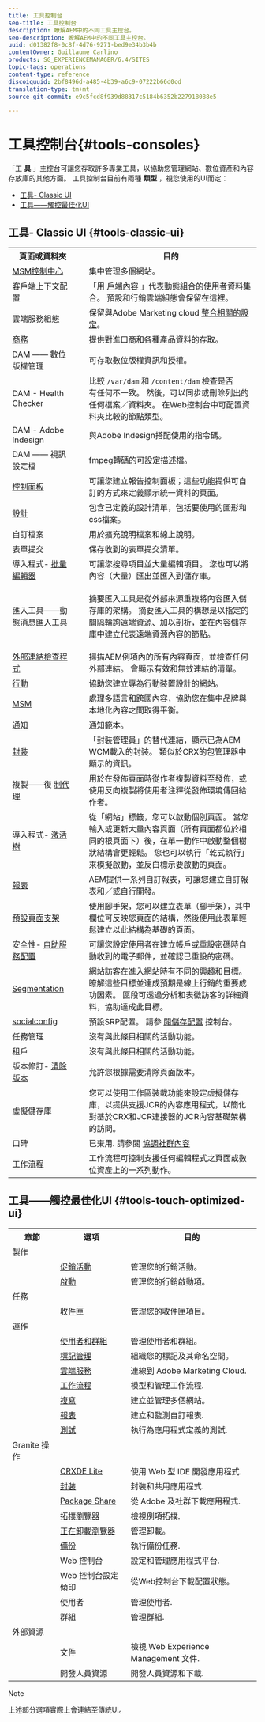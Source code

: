 ```yaml
---
title: 工具控制台
seo-title: 工具控制台
description: 瞭解AEM中的不同工具主控台。
seo-description: 瞭解AEM中的不同工具主控台。
uuid: d01382f8-0c8f-4d76-9271-bed9e34b3b4b
contentOwner: Guillaume Carlino
products: SG_EXPERIENCEMANAGER/6.4/SITES
topic-tags: operations
content-type: reference
discoiquuid: 2bf8496d-a485-4b39-a6c9-07222b66d0cd
translation-type: tm+mt
source-git-commit: e9c5fcd8f939d88317c5184b6352b227918088e5

---
```



# 工具控制台{#tools-consoles}

「工 **具** 」主控台可讓您存取許多專業工具，以協助您管理網站、數位資產和內容存放庫的其他方面。 工具控制台目前有兩種 **類型** ，視您使用的UI而定：

* [工具- Classic UI](#tools-classic-ui)
* [工具——觸控最佳化UI](#tools-touch-optimized-ui)

## 工具- Classic UI {#tools-classic-ui}

<table> 
 <tbody> 
  <tr> 
   <th>頁面或資料夾</th> 
   <th> </th> 
   <th>目的</th> 
  </tr> 
  <tr> 
   <td><a href="/help/sites-administering/msm.md">MSM控制中心</a></td> 
   <td> </td> 
   <td>集中管理多個網站。</td> 
  </tr> 
  <tr> 
   <td>客戶端上下文配置<br /> </td> 
   <td> </td> 
   <td>「用 <a href="/help/sites-developing/client-context.md">戶端內容</a> 」代表動態組合的使用者資料集合。 預設和行銷雲端組態會保留在這裡。<br /> </td> 
  </tr> 
  <tr> 
   <td>雲端服務組態<br /> </td> 
   <td> </td> 
   <td>保留與Adobe Marketing cloud <a href="/help/sites-administering/marketing-cloud.md">整合相關的設定</a>。</td> 
  </tr> 
  <tr> 
   <td><a href="/help/sites-administering/ecommerce.md">商務</a></td> 
   <td> </td> 
   <td>提供對進口商和各種產品資料的存取。</td> 
  </tr> 
  <tr> 
   <td>DAM —— 數位版權管理<br /> </td> 
   <td> </td> 
   <td>可存取數位版權資訊和授權。</td> 
  </tr> 
  <tr> 
   <td>DAM - Health Checker<br /> </td> 
   <td> </td> 
   <td>比較 <code>/var/dam</code> 和 <code>/content/dam</code> 檢查是否<br /> 有任何不一致。 然後，可以同步或刪除列出的任何檔案／資料夾。 在Web控制台中可配置資料夾比較的節點類型。</td> 
  </tr> 
  <tr> 
   <td>DAM - Adobe Indesign<br /> </td> 
   <td> </td> 
   <td>與Adobe Indesign搭配使用的指令碼。</td> 
  </tr> 
  <tr> 
   <td>DAM —— 視訊設定檔<br /> </td> 
   <td> </td> 
   <td>fmpeg轉碼的可設定描述檔。</td> 
  </tr> 
  <tr> 
   <td><a href="/help/sites-administering/dashboards.md">控制面板</a></td> 
   <td> </td> 
   <td>可讓您建立報告控制面板；這些功能提供可自訂的方式來定義顯示統一資料的頁面。</td> 
  </tr> 
  <tr> 
   <td><a href="/help/sites-developing/designer.md">設計</a></td> 
   <td> </td> 
   <td>包含已定義的設計清單，包括要使用的圖形和css檔案。</td> 
  </tr> 
  <tr> 
   <td>自訂檔案</td> 
   <td> </td> 
   <td>用於擴充說明檔案和線上說明。</td> 
  </tr> 
  <tr> 
   <td>表單提交</td> 
   <td> </td> 
   <td>保存收到的表單提交清單。</td> 
  </tr> 
  <tr> 
   <td>導入程式- <a href="/help/sites-administering/bulk-editor.md">批量編輯器</a></td> 
   <td> </td> 
   <td>可讓您搜尋項目並大量編輯項目。 您也可以將內容（大量）匯出並匯入到儲存庫。</td> 
  </tr>
  <tr> 
   <td>匯入工具——動態消息匯入工具</td> 
   <td> </td> 
   <td><p>摘要匯入工具是從外部來源重複將內容匯入儲存庫的架構。 摘要匯入工具的構想是以指定的間隔輪詢遠端資源、加以剖析，並在內容儲存庫中建立代表遠端資源內容的節點。</p> </td> 
  </tr> 
  <tr> 
   <td><a href="/help/sites-administering/external-link-checker.md">外部連結檢查程式</a></td> 
   <td> </td> 
   <td>掃描AEM例項內的所有內容頁面，並檢查任何外部連結。 會顯示有效和無效連結的清單。</td> 
  </tr> 
  <tr> 
   <td><a href="/help/sites-authoring/mobile.md">行動</a></td> 
   <td> </td> 
   <td>協助您建立專為行動裝置設計的網站。</td> 
  </tr> 
  <tr> 
   <td><a href="/help/sites-administering/msm.md">MSM</a></td> 
   <td> </td> 
   <td>處理多語言和跨國內容，協助您在集中品牌與本地化內容之間取得平衡。</td> 
  </tr> 
  <tr> 
   <td><a href="/help/sites-administering/notification.md">通知</a></td> 
   <td> </td> 
   <td>通知範本。</td> 
  </tr> 
  <tr> 
   <td><a href="/help/sites-administering/package-manager.md">封裝</a></td> 
   <td> </td> 
   <td>「封裝管理員」的替代連結，顯示已為AEM WCM載入的封裝。 類似於CRX的包管理器中顯示的資訊。</td> 
  </tr> 
  <tr> 
   <td>複製——復 <a href="/help/sites-deploying/configuring.md#replication-reverse-replication-and-replication-agents">制代理</a></td> 
   <td> </td> 
   <td>用於在發佈頁面時從作者複製資料至發佈，或使用反向複製將使用者注釋從發佈環境傳回給作者。</td> 
  </tr> 
  <tr> 
   <td>導入程式- <a href="/help/sites-authoring/publishing-pages.md#publishing-and-unpublishing-a-tree">激活樹</a></td> 
   <td> </td> 
   <td>從「網站」標籤，您可以啟動個別頁面。 當您輸入或更新大量內容頁面（所有頁面都位於相同的根頁面下）後，在單一動作中啟動整個樹狀結構會更輕鬆。 您也可以執行「乾式執行」來模擬啟動，並反白標示要啟動的頁面。</td> 
  </tr> 
  <tr> 
   <td><a href="/help/sites-administering/reporting.md">報表</a></td> 
   <td> </td> 
   <td>AEM提供一系列自訂報表，可讓您建立自訂報表和／或自行開發。</td> 
  </tr> 
  <tr> 
   <td><a href="/help/sites-authoring/scaffolding.md">預設頁面支架</a></td> 
   <td> </td> 
   <td>使用腳手架，您可以建立表單（腳手架），其中欄位可反映您頁面的結構，然後使用此表單輕鬆建立以此結構為基礎的頁面。</td> 
  </tr> 
  <tr> 
   <td>安全性- <a href="/help/sites-administering/notification.md">自助服務配置 </a> </td> 
   <td> </td> 
   <td>可讓您設定使用者在建立帳戶或重設密碼時自動收到的電子郵件，並確認已重設的密碼。</td> 
  </tr> 
  <tr> 
   <td><a href="/help/sites-administering/campaign-segmentation.md">Segmentation</a></td> 
   <td> </td> 
   <td>網站訪客在進入網站時有不同的興趣和目標。 瞭解這些目標並達成預期是線上行銷的重要成功因素。 區段可透過分析和表徵訪客的詳細資料，協助達成此目標。<br /> </td> 
  </tr> 
  <tr> 
   <td><a href="/help/communities/working-with-srp.md">socialconfig</a></td> 
   <td> </td> 
   <td>預設SRP配置。 請參 <a href="/help/communities/srp-config.md">閱儲存配置</a> 控制台。</td> 
  </tr> 
  <tr> 
   <td>任務管理</td> 
   <td> </td> 
   <td>沒有與此條目相關的活動功能。</td> 
  </tr> 
  <tr> 
   <td>租戶</td> 
   <td> </td> 
   <td>沒有與此條目相關的活動功能。</td> 
  </tr> 
  <tr> 
   <td>版本修訂- <a href="/help/sites-deploying/version-purging.md">清除版本</a></td> 
   <td> </td> 
   <td>允許您根據需要清除頁面版本。</td> 
  </tr> 
  <tr> 
   <td>虛擬儲存庫</td> 
   <td> </td> 
   <td>您可以使用工作區裝載功能來設定虛擬儲存庫，以提供支援JCR的內容應用程式，以簡化對基於CRX和JCR連接器的JCR內容基礎架構的訪問。</td> 
  </tr> 
  <tr> 
   <td>口碑</td> 
   <td> </td> 
   <td>已棄用. 請參閱 <a href="/help/communities/moderate-ugc.md#watchwords">協調社群內容</a></td> 
  </tr> 
  <tr> 
   <td><a href="/help/sites-administering/workflows.md">工作流程</a></td> 
   <td> </td> 
   <td>工作流程可控制支援任何編輯程式之頁面或數位資產上的一系列動作。</td> 
  </tr> 
 </tbody> 
</table>

## 工具——觸控最佳化UI {#tools-touch-optimized-ui}

<table> 
 <tbody> 
  <tr> 
   <th>章節</th> 
   <th>選項</th> 
   <th>目的</th> 
  </tr> 
  <tr> 
   <td>製作</td> 
   <td> </td> 
   <td> </td> 
  </tr> 
  <tr> 
   <td> </td> 
   <td><a href="/help/sites-classic-ui-authoring/classic-personalization-campaigns.md">促銷活動</a></td> 
   <td>管理您的行銷活動。</td> 
  </tr> 
  <tr> 
   <td> </td> 
   <td><a href="/help/sites-authoring/launches.md">啟動</a></td> 
   <td>管理您的行銷啟動項。</td> 
  </tr> 
  <tr> 
   <td>任務</td> 
   <td> </td> 
   <td> </td> 
  </tr> 
  <tr> 
   <td> </td> 
   <td><a href="/help/sites-authoring/task-content.md">收件匣</a></td> 
   <td>管理您的收件匣項目。</td> 
  </tr> 
  <tr> 
   <td>運作</td> 
   <td> </td> 
   <td> </td> 
  </tr> 
  <tr> 
   <td> </td> 
   <td><a href="/help/sites-administering/security.md">使用者和群組</a></td> 
   <td>管理使用者和群組。</td> 
  </tr> 
  <tr> 
   <td> </td> 
   <td><a href="/help/sites-authoring/tags.md">標記管理</a></td> 
   <td>組織您的標記及其命名空間。</td> 
  </tr> 
  <tr> 
   <td> </td> 
   <td><a href="https://helpx.adobe.com/cloud-manager/using/using-cloud-manager.html">雲端服務</a></td> 
   <td>連線到 Adobe Marketing Cloud.</td> 
  </tr> 
  <tr> 
   <td> </td> 
   <td><a href="/help/sites-administering/workflows.md">工作流程</a></td> 
   <td>模型和管理工作流程.</td> 
  </tr> 
  <tr> 
   <td> </td> 
   <td><a href="/help/sites-deploying/replication.md">複寫</a></td> 
   <td>建立並管理多個網站。</td> 
  </tr> 
  <tr> 
   <td> </td> 
   <td><a href="/help/sites-administering/reporting.md">報表</a></td> 
   <td>建立和監測自訂報表.<br /> </td> 
  </tr> 
  <tr> 
   <td> </td> 
   <td><a href="/help/sites-developing/hobbes.md">測試</a></td> 
   <td>執行為應用程式定義的測試.</td> 
  </tr> 
  <tr> 
   <td>Granite 操作</td> 
   <td> </td> 
   <td> </td> 
  </tr> 
  <tr> 
   <td> </td> 
   <td><a href="/help/sites-developing/developing-with-crxde-lite.md">CRXDE Lite</a></td> 
   <td>使用 Web 型 IDE 開發應用程式.</td> 
  </tr> 
  <tr> 
   <td> </td> 
   <td><a href="/help/sites-administering/package-manager.md">封裝</a></td> 
   <td>封裝和共用應用程式.</td> 
  </tr> 
  <tr> 
   <td> </td> 
   <td><a href="/help/sites-administering/package-manager.md#package-share">Package Share</a></td> 
   <td>從 Adobe 及社群下載應用程式.<br /> </td> 
  </tr> 
  <tr> 
   <td> </td> 
   <td><a href="/help/sites-deploying/offloading.md#administering-topologies">拓樸瀏覽器</a></td> 
   <td>檢視例項拓樸.</td> 
  </tr> 
  <tr> 
   <td> </td> 
   <td><a href="/help/sites-deploying/offloading.md">正在卸載瀏覽器</a></td> 
   <td>管理卸載。</td> 
  </tr> 
  <tr> 
   <td> </td> 
   <td><a href="/help/sites-deploying/monitoring-and-maintaining.md#backups">備份</a></td> 
   <td>執行備份任務.</td> 
  </tr> 
  <tr> 
   <td> </td> 
   <td>Web 控制台<br /> </td> 
   <td>設定和管理應用程式平台.</td> 
  </tr> 
  <tr> 
   <td> </td> 
   <td>Web 控制台設定傾印<br /> </td> 
   <td>從Web控制台下載配置狀態。<br /> </td> 
  </tr> 
  <tr> 
   <td> </td> 
   <td>使用者</td> 
   <td>管理使用者.</td> 
  </tr> 
  <tr> 
   <td> </td> 
   <td>群組</td> 
   <td>管理群組.</td> 
  </tr> 
  <tr> 
   <td>外部資源<br /> </td> 
   <td> </td> 
   <td> </td> 
  </tr> 
  <tr> 
   <td> </td> 
   <td>文件</td> 
   <td>檢視 Web Experience Management 文件.<br /> </td> 
  </tr> 
  <tr> 
   <td> </td> 
   <td>開發人員資源</td> 
   <td>開發人員資源和下載.</td> 
  </tr> 
 </tbody> 
</table>

>[!NOTE]
>
>上述部分選項實際上會連結至傳統UI。

